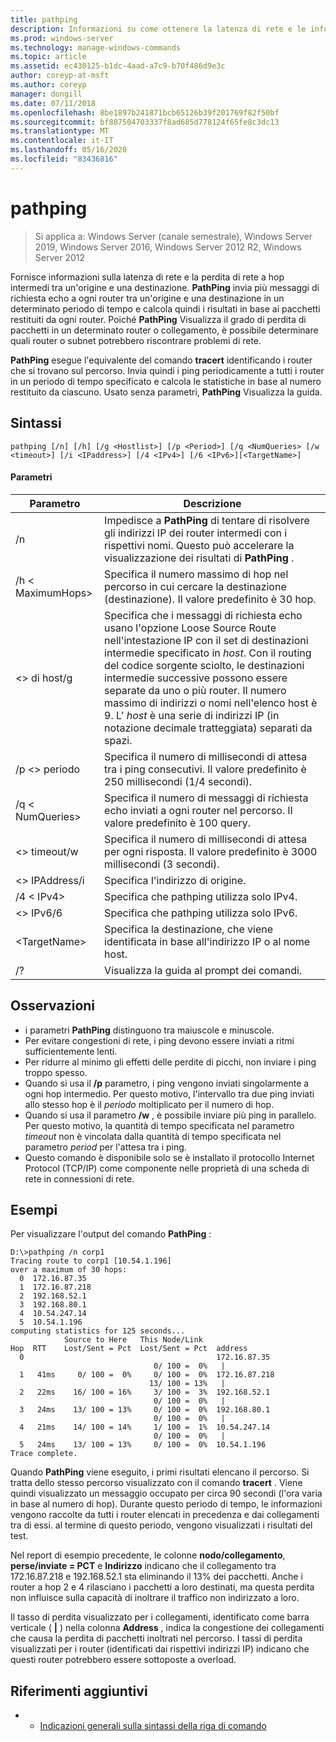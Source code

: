 ```yaml
---
title: pathping
description: Informazioni su come ottenere la latenza di rete e le informazioni sulle perdite usando il comando pathping.
ms.prod: windows-server
ms.technology: manage-windows-commands
ms.topic: article
ms.assetid: ec430125-b1dc-4aad-a7c9-b70f486d9e3c
author: coreyp-at-msft
ms.author: coreyp
manager: dongill
ms.date: 07/11/2018
ms.openlocfilehash: 8be1897b241871bcb65126b39f201769f82f50bf
ms.sourcegitcommit: bf887504703337f8ad685d778124f65fe8c3dc13
ms.translationtype: MT
ms.contentlocale: it-IT
ms.lasthandoff: 05/16/2020
ms.locfileid: "83436816"
---
```

# <a name="pathping"></a>pathping

> Si applica a: Windows Server (canale semestrale), Windows Server 2019, Windows Server 2016, Windows Server 2012 R2, Windows Server 2012

Fornisce informazioni sulla latenza di rete e la perdita di rete a hop intermedi tra un'origine e una destinazione. **PathPing** invia più messaggi di richiesta echo a ogni router tra un'origine e una destinazione in un determinato periodo di tempo e calcola quindi i risultati in base ai pacchetti restituiti da ogni router. Poiché **PathPing** Visualizza il grado di perdita di pacchetti in un determinato router o collegamento, è possibile determinare quali router o subnet potrebbero riscontrare problemi di rete.

**PathPing** esegue l'equivalente del comando **tracert** identificando i router che si trovano sul percorso. Invia quindi i ping periodicamente a tutti i router in un periodo di tempo specificato e calcola le statistiche in base al numero restituito da ciascuno. Usato senza parametri, **PathPing** Visualizza la guida.

## <a name="syntax"></a>Sintassi
```
pathping [/n] [/h] [/g <Hostlist>] [/p <Period>] [/q <NumQueries> [/w <timeout>] [/i <IPaddress>] [/4 <IPv4>] [/6 <IPv6>][<TargetName>]
```
#### <a name="parameters"></a>Parametri
|Parametro|Descrizione|
|-------|--------|
|/n|Impedisce a **PathPing** di tentare di risolvere gli indirizzi IP dei router intermedi con i rispettivi nomi. Questo può accelerare la visualizzazione dei risultati di **PathPing** .|
|/h \< MaximumHops>|Specifica il numero massimo di hop nel percorso in cui cercare la destinazione (destinazione). Il valore predefinito è 30 hop.|
|\<> di host/g|Specifica che i messaggi di richiesta echo usano l'opzione Loose Source Route nell'intestazione IP con il set di destinazioni intermedie specificato in *host*. Con il routing del codice sorgente sciolto, le destinazioni intermedie successive possono essere separate da uno o più router. Il numero massimo di indirizzi o nomi nell'elenco host è 9. L' *host* è una serie di indirizzi IP (in notazione decimale tratteggiata) separati da spazi.|
|/p \<> periodo|Specifica il numero di millisecondi di attesa tra i ping consecutivi. Il valore predefinito è 250 millisecondi (1/4 secondi).|
|/q \< NumQueries>|Specifica il numero di messaggi di richiesta echo inviati a ogni router nel percorso. Il valore predefinito è 100 query.|
|\<> timeout/w|Specifica il numero di millisecondi di attesa per ogni risposta. Il valore predefinito è 3000 millisecondi (3 secondi).|
|\<> IPAddress/i|Specifica l'indirizzo di origine.|
|/4 \< IPv4>|Specifica che pathping utilizza solo IPv4.|
|\<> IPv6/6|Specifica che pathping utilizza solo IPv6.|
|\<TargetName>|Specifica la destinazione, che viene identificata in base all'indirizzo IP o al nome host.|
|/?|Visualizza la guida al prompt dei comandi.|

## <a name="remarks"></a>Osservazioni
-   i parametri **PathPing** distinguono tra maiuscole e minuscole.
-   Per evitare congestioni di rete, i ping devono essere inviati a ritmi sufficientemente lenti.
-   Per ridurre al minimo gli effetti delle perdite di picchi, non inviare i ping troppo spesso.
-   Quando si usa il **/p** parametro, i ping vengono inviati singolarmente a ogni hop intermedio. Per questo motivo, l'intervallo tra due ping inviati allo stesso hop è il *periodo* moltiplicato per il numero di hop.
-   Quando si usa il parametro **/w** , è possibile inviare più ping in parallelo. Per questo motivo, la quantità di tempo specificata nel parametro *timeout* non è vincolata dalla quantità di tempo specificata nel parametro *period* per l'attesa tra i ping.
-   Questo comando è disponibile solo se è installato il protocollo Internet Protocol (TCP/IP) come componente nelle proprietà di una scheda di rete in connessioni di rete.

## <a name="examples"></a>Esempi

Per visualizzare l'output del comando **PathPing** :

```
D:\>pathping /n corp1
Tracing route to corp1 [10.54.1.196]
over a maximum of 30 hops:
  0  172.16.87.35
  1  172.16.87.218
  2  192.168.52.1
  3  192.168.80.1
  4  10.54.247.14
  5  10.54.1.196
computing statistics for 125 seconds...
            Source to Here   This Node/Link
Hop  RTT    Lost/Sent = Pct  Lost/Sent = Pct  address
  0                                           172.16.87.35
                                0/ 100 =  0%   |
  1   41ms     0/ 100 =  0%     0/ 100 =  0%  172.16.87.218
                               13/ 100 = 13%   |
  2   22ms    16/ 100 = 16%     3/ 100 =  3%  192.168.52.1
                                0/ 100 =  0%   |
  3   24ms    13/ 100 = 13%     0/ 100 =  0%  192.168.80.1
                                0/ 100 =  0%   |
  4   21ms    14/ 100 = 14%     1/ 100 =  1%  10.54.247.14
                                0/ 100 =  0%   |
  5   24ms    13/ 100 = 13%     0/ 100 =  0%  10.54.1.196
Trace complete.
```
Quando **PathPing** viene eseguito, i primi risultati elencano il percorso. Si tratta dello stesso percorso visualizzato con il comando **tracert** . Viene quindi visualizzato un messaggio occupato per circa 90 secondi (l'ora varia in base al numero di hop). Durante questo periodo di tempo, le informazioni vengono raccolte da tutti i router elencati in precedenza e dai collegamenti tra di essi. al termine di questo periodo, vengono visualizzati i risultati del test.

Nel report di esempio precedente, le colonne **nodo/collegamento**, **perse/inviate = PCT** e **Indirizzo** indicano che il collegamento tra 172.16.87.218 e 192.168.52.1 sta eliminando il 13% dei pacchetti. Anche i router a hop 2 e 4 rilasciano i pacchetti a loro destinati, ma questa perdita non influisce sulla capacità di inoltrare il traffico non indirizzato a loro.

Il tasso di perdita visualizzato per i collegamenti, identificato come barra verticale ( **|** ) nella colonna **Address** , indica la congestione dei collegamenti che causa la perdita di pacchetti inoltrati nel percorso. I tassi di perdita visualizzati per i router (identificati dai rispettivi indirizzi IP) indicano che questi router potrebbero essere sottoposte a overload.

## <a name="additional-references"></a>Riferimenti aggiuntivi
-   - [Indicazioni generali sulla sintassi della riga di comando](command-line-syntax-key.md)